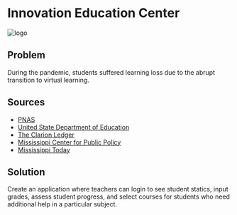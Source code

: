 # Innovation Education Center 
![logo](https://freesvg.org/img/learn-icon.png)
## Problem
During the pandemic, students suffered learning loss due to the abrupt transition to virtual learning. 
 
## Sources
- [PNAS](https://www.pnas.org/content/118/17/e2022376118?utm_source=mp-fotoscape)
- [United State Department of Education](https://www.ed.gov/news/press-releases/us-department-education-approves-mississippis-plan-use-american-rescue-plan-funds-support-k-12-schools-and-students-distributes-remaining-543-million-state)
- [The Clarion Ledger](https://www.clarionledger.com/story/opinion/2020/06/26/mississippi-schools-closures-amid-pandemic-resulted-learning-loss-commentary/3246823001/)
- [Mississippi Center for Public Policy](https://mspolicy.org/students-have-fallen-behind-during-covid-19-a-path-forward-for-mississippi-kids/)
- [Mississippi Today](https://mississippitoday.org/2021/09/23/state-tests-show-mississippi-student-learning-declined-during-pandemic/)

## Solution
Create an application where teachers can login to see student statics,  input grades,  assess student progress, and select courses for students who need additional help in a particular subject. 
